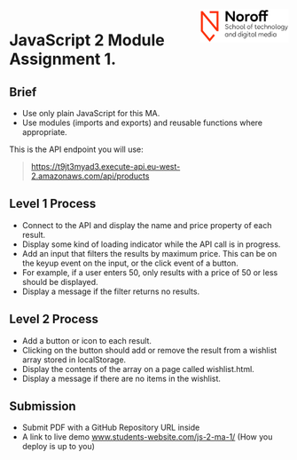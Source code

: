 <img src="./.readme/noroff-light.png" width="160" align="right">

# JavaScript 2 Module Assignment 1.

## Brief

- Use only plain JavaScript for this MA.
- Use modules (imports and exports) and reusable functions where appropriate.

This is the API endpoint you will use:

> https://t9jt3myad3.execute-api.eu-west-2.amazonaws.com/api/products

## Level 1 Process

- Connect to the API and display the name and price property of each result.
- Display some kind of loading indicator while the API call is in progress.
- Add an input that filters the results by maximum price. This can be on the keyup event on the input, or the click event of a button.
- For example, if a user enters 50, only results with a price of 50 or less should be displayed.
- Display a message if the filter returns no results.

## Level 2 Process

- Add a button or icon to each result.
- Clicking on the button should add or remove the result from a wishlist array stored in localStorage.
- Display the contents of the array on a page called wishlist.html.
- Display a message if there are no items in the wishlist.

## Submission

- Submit PDF with a GitHub Repository URL inside
- A link to live demo www.students-website.com/js-2-ma-1/ (How you deploy is up to you)
